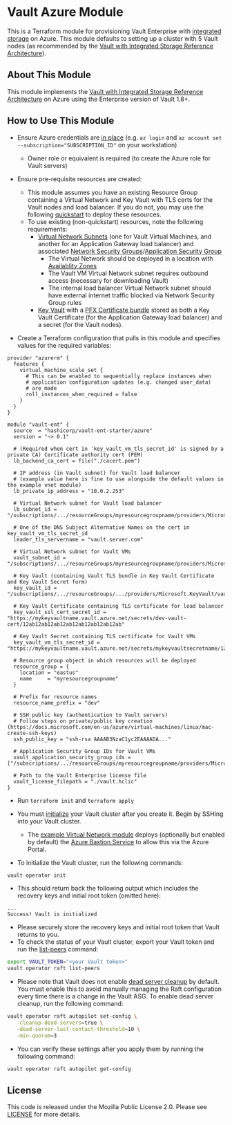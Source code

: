 # Vault Azure Module

This is a Terraform module for provisioning Vault Enterprise with [integrated storage](https://www.vaultproject.io/docs/concepts/integrated-storage) on Azure. This module defaults to setting up a cluster with 5 Vault nodes (as recommended by the [Vault with Integrated Storage Reference Architecture](https://learn.hashicorp.com/vault/operations/raft-reference-architecture)).

## About This Module

This module implements the [Vault with Integrated Storage Reference Architecture](https://learn.hashicorp.com/vault/operations/raft-reference-architecture#node) on Azure using the Enterprise version of Vault 1.8+.

## How to Use This Module

- Ensure Azure credentials are [in place](https://registry.terraform.io/providers/hashicorp/azurerm/latest/docs#authenticating-to-azure) (e.g. `az login` and `az account set --subscription="SUBSCRIPTION_ID"` on your workstation)
    - Owner role or equivalent is required (to create the Azure role for Vault servers)
  
- Ensure pre-requisite resources are created:
  - This module assumes you have an existing Resource Group containing a Virtual Network and Key Vault with TLS certs for the Vault nodes and load balancer. If you do not, you may use the following [quickstart](https://github.com/hashicorp/terraform-azure-vault-ent-starter/tree/main/examples/prereqs_quickstart) to deploy these resources.
  - To use existing (non-quickstart) resources, note the following requirements:
    - [Virtual Network Subnets](https://docs.microsoft.com/en-us/azure/virtual-network/virtual-networks-overview) (one for Vault Virtual Machines, and another for an Application Gateway load balancer) and associated [Network Security Groups](https://docs.microsoft.com/en-us/azure/virtual-network/network-security-groups-overview)/[Application Security Group](https://docs.microsoft.com/en-us/azure/virtual-network/application-security-groups)
      - The Virtual Network should be deployed in a location with [Availablity Zones](https://azure.microsoft.com/en-us/global-infrastructure/geographies/)
      - The Vault VM Virtual Network subnet requires outbound access (necessary for downloading Vault)
      - The internal load balancer Virtual Network subnet should have external internet traffic blocked via Network Security Group rules
    - [Key Vault](https://azure.microsoft.com/en-us/services/key-vault/) with a [PFX Certificate bundle](https://docs.microsoft.com/en-us/azure/key-vault/certificates/certificate-scenarios) stored as both a Key Vault Certificate (for the Application Gateway load balancer) and a secret (for the Vault nodes).

- Create a Terraform configuration that pulls in this module and specifies values for the required variables:

```hcl
provider "azurerm" {
  features {
    virtual_machine_scale_set {
      # This can be enabled to sequentially replace instances when
      # application configuration updates (e.g. changed user_data)
      # are made
      roll_instances_when_required = false
    }
  }
}

module "vault-ent" {
  source  = "hashicorp/vault-ent-starter/azure"
  version = "~> 0.1"

  # (Required when cert in 'key_vault_vm_tls_secret_id' is signed by a private CA) Certificate authority cert (PEM)
  lb_backend_ca_cert = file("./cacert.pem")

  # IP address (in Vault subnet) for Vault load balancer
  # (example value here is fine to use alongside the default values in the example vnet module)
  lb_private_ip_address = "10.0.2.253"

  # Virtual Network subnet for Vault load balancer
  lb_subnet_id = "/subscriptions/.../resourceGroups/myresourcegroupname/providers/Microsoft.Network/virtualNetworks/myvnetname/subnets/mylbsubnetname"

  # One of the DNS Subject Alternative Names on the cert in key_vault_vm_tls_secret_id
  leader_tls_servername = "vault.server.com"

  # Virtual Network subnet for Vault VMs
  vault_subnet_id = "/subscriptions/.../resourceGroups/myresourcegroupname/providers/Microsoft.Network/virtualNetworks/myvnetname/subnets/mysubnetname"

  # Key Vault (containing Vault TLS bundle in Key Vault Certificate and Key Vault Secret form)
  key_vault_id = "/subscriptions/.../resourceGroups/.../providers/Microsoft.KeyVault/vaults/..."

  # Key Vault Certificate containing TLS certificate for load balancer
  key_vault_ssl_cert_secret_id = "https://mykeyvaultname.vault.azure.net/secrets/dev-vault-cert/12ab12ab12ab12ab12ab12ab12ab12ab"

  # Key Vault Secret containing TLS certificate for Vault VMs
  key_vault_vm_tls_secret_id = "https://mykeyvaultname.vault.azure.net/secrets/mykeyvaultsecretname/12ab12ab12ab12ab12ab12ab12ab12ab"

  # Resource group object in which resources will be deployed
  resource_group = {
    location = "eastus"
    name     = "myresourcegroupname"
  }

  # Prefix for resource names
  resource_name_prefix = "dev"

  # SSH public key (authentication to Vault servers)
  # Follow steps on private/public key creation (https://docs.microsoft.com/en-us/azure/virtual-machines/linux/mac-create-ssh-keys)
  ssh_public_key = "ssh-rsa AAAAB3NzaC1yc2EAAAADA..."

  # Application Security Group IDs for Vault VMs
  vault_application_security_group_ids = ["/subscriptions/.../resourceGroups/myresourcegroupname/providers/Microsoft.Network/applicationSecurityGroups/mysecuritygroupname"]

  # Path to the Vault Enterprise license file
  vault_license_filepath = "./vault.hclic"
}
```

- Run `terraform init` and `terraform apply`

- You must [initialize](https://www.vaultproject.io/docs/commands/operator/init#operator-init) your Vault cluster after you create it. Begin by SSHing into your Vault cluster.
    - The [example Virtual Network module](https://github.com/hashicorp/terraform-azure-vault-ent-starter/tree/main/examples/prereqs_quickstart/vnet) deploys (optionally but enabled by default) the [Azure Bastion Service](https://docs.microsoft.com/en-us/azure/bastion/bastion-overview) to allow this via the Azure Portal.

- To initialize the Vault cluster, run the following commands:

```bash
vault operator init
```

- This should return back the following output which includes the recovery keys and initial root token (omitted here):

```
...
Success! Vault is initialized
```

- Please securely store the recovery keys and initial root token that Vault returns to you.
- To check the status of your Vault cluster, export your Vault token and run the [list-peers](https://www.vaultproject.io/docs/commands/operator/raft#list-peers) command:

```bash
export VAULT_TOKEN="<your Vault token>"
vault operator raft list-peers
```

- Please note that Vault does not enable [dead server cleanup](https://www.vaultproject.io/docs/concepts/integrated-storage/autopilot#dead-server-cleanup) by default. You must enable this to avoid manually managing the Raft configuration every time there is a change in the Vault ASG. To enable dead server cleanup, run the following command:

 ```bash
vault operator raft autopilot set-config \
    -cleanup-dead-servers=true \
    -dead-server-last-contact-threshold=10 \
    -min-quorum=3
 ```

- You can verify these settings after you apply them by running the following command:

```bash
vault operator raft autopilot get-config
```

## License

This code is released under the Mozilla Public License 2.0. Please see
[LICENSE](https://github.com/hashicorp/terraform-azure-vault-ent-starter/tree/main/LICENSE) for more details.
